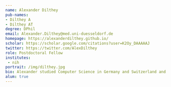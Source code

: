 ```yaml
---
name: Alexander Dilthey
pub-names:
- Dilthey A
- Dilthey AT
degree: DPhil
email: Alexander.Dilthey@med.uni-duesseldorf.de
homepage: https://alexanderdilthey.github.io/
scholar: https://scholar.google.com/citations?user=K2Oy_DAAAAAJ
twitter: https://twitter.com/AlexDilthey
role: Postdoctoral Fellow
institutes:
 - nih
portrait: /img/dilthey.jpg
bio: Alexander studied Computer Science in Germany and Switzerland and has a DPhil in Statistical Genetics from the University of Oxford (2012). He co-founded two companies, Peptide Groove LLP and Lighthouse Cancer Diagnostics Ltd. Since 2016 he is back in academia, first as a visiting fellow at NIH/NHGRI and now leading his own research group at the Institute of Medical Microbiology at the University Hospital of Dusseldorf. His research interests include assembly of the human genome's most complex regions (rDNA, KIR, HLA), immunogenetics and the development of "digital" approaches to detecting and treating disease. He maintains a guest researcher position with the Genome Informatics Section.
alum: true
---
```

